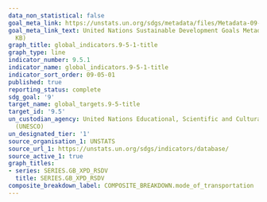 ```yaml
---
data_non_statistical: false
goal_meta_link: https://unstats.un.org/sdgs/metadata/files/Metadata-09-05-01.pdf
goal_meta_link_text: United Nations Sustainable Development Goals Metadata (PDF 382
  KB)
graph_title: global_indicators.9-5-1-title
graph_type: line
indicator_number: 9.5.1
indicator_name: global_indicators.9-5-1-title
indicator_sort_order: 09-05-01
published: true
reporting_status: complete
sdg_goal: '9'
target_name: global_targets.9-5-title
target_id: '9.5'
un_custodian_agency: United Nations Educational, Scientific and Cultural Organization
  (UNESCO)
un_designated_tier: '1'
source_organisation_1: UNSTATS
source_url_1: https://unstats.un.org/sdgs/indicators/database/
source_active_1: true
graph_titles:
- series: SERIES.GB_XPD_RSDV
  title: SERIES.GB_XPD_RSDV
composite_breakdown_label: COMPOSITE_BREAKDOWN.mode_of_transportation
---
```

